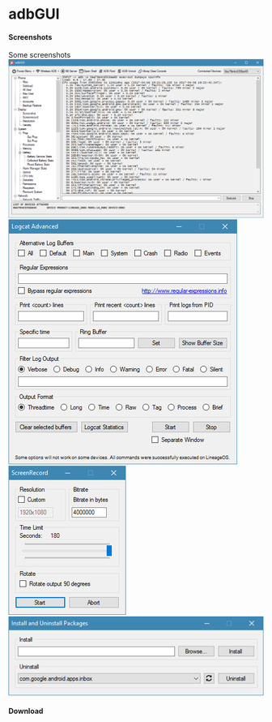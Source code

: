 # adbGUI


#### Screenshots
Some screenshots
![new gui](screenshot/main.PNG)  
![new gui](screenshot/logcatadvanced.PNG)  
![new gui](screenshot/screenrecorder.PNG)  
![new gui](screenshot/installuninstall.PNG)  



#### Download
